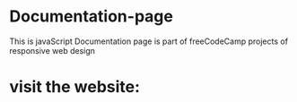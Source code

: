 # Documentation-page
This is javaScript Documentation page is part of freeCodeCamp projects of responsive web design

# visit the website:

